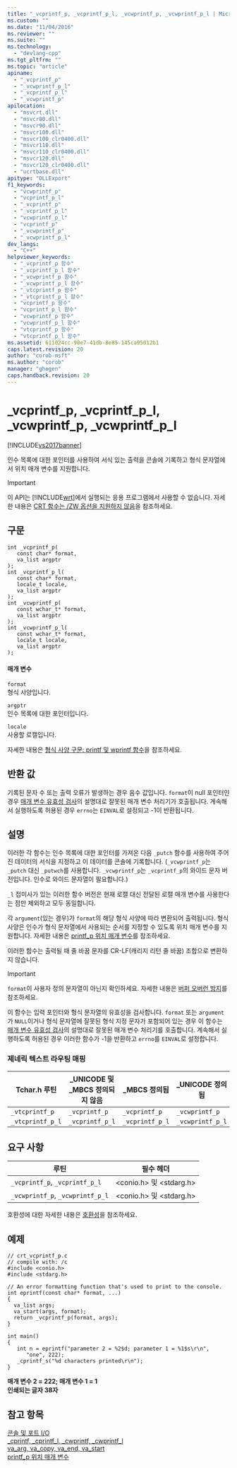 ```yaml
---
title: "_vcprintf_p, _vcprintf_p_l, _vcwprintf_p, _vcwprintf_p_l | Microsoft Docs"
ms.custom: ""
ms.date: "11/04/2016"
ms.reviewer: ""
ms.suite: ""
ms.technology: 
  - "devlang-cpp"
ms.tgt_pltfrm: ""
ms.topic: "article"
apiname: 
  - "_vcprintf_p"
  - "_vcwprintf_p_l"
  - "_vcprintf_p_l"
  - "_vcwprintf_p"
apilocation: 
  - "msvcrt.dll"
  - "msvcr80.dll"
  - "msvcr90.dll"
  - "msvcr100.dll"
  - "msvcr100_clr0400.dll"
  - "msvcr110.dll"
  - "msvcr110_clr0400.dll"
  - "msvcr120.dll"
  - "msvcr120_clr0400.dll"
  - "ucrtbase.dll"
apitype: "DLLExport"
f1_keywords: 
  - "vcwprintf_p"
  - "vcprintf_p_l"
  - "_vcprintf_p"
  - "_vcprintf_p_l"
  - "vcwprintf_p_l"
  - "vcprintf_p"
  - "_vcwprintf_p"
  - "_vcwprintf_p_l"
dev_langs: 
  - "C++"
helpviewer_keywords: 
  - "_vcprintf_p 함수"
  - "_vcprintf_p_l 함수"
  - "_vcwprintf_p 함수"
  - "_vcwprintf_p_l 함수"
  - "_vtcprintf_p 함수"
  - "_vtcprintf_p_l 함수"
  - "vcprintf_p 함수"
  - "vcprintf_p_l 함수"
  - "vcwprintf_p 함수"
  - "vcwprintf_p_l 함수"
  - "vtcprintf_p 함수"
  - "vtcprintf_p_l 함수"
ms.assetid: 611024cc-90e7-41db-8e85-145ca95012b1
caps.latest.revision: 20
author: "corob-msft"
ms.author: "corob"
manager: "ghogen"
caps.handback.revision: 20
---
```

# _vcprintf_p, _vcprintf_p_l, _vcwprintf_p, _vcwprintf_p_l
[!INCLUDE[vs2017banner](../../assembler/inline/includes/vs2017banner.md)]

인수 목록에 대한 포인터를 사용하여 서식 있는 출력을 콘솔에 기록하고 형식 문자열에서 위치 매개 변수를 지원합니다.  
  
> [!IMPORTANT]
>  이 API는 [!INCLUDE[wrt](../../atl/reference/includes/wrt_md.md)]에서 실행되는 응용 프로그램에서 사용할 수 없습니다.  자세한 내용은 [CRT 함수는 \/ZW 옵션을 지원하지 않음](http://msdn.microsoft.com/library/windows/apps/jj606124.aspx)을 참조하세요.  
  
## 구문  
  
```  
int _vcprintf_p(  
   const char* format,  
   va_list argptr  
);  
int _vcprintf_p_l(  
   const char* format,  
   locale_t locale,  
   va_list argptr  
);  
int _vcwprintf_p(  
   const wchar_t* format,  
   va_list argptr  
);  
int _vcwprintf_p_l(  
   const wchar_t* format,  
   locale_t locale,  
   va_list argptr  
);  
```  
  
#### 매개 변수  
 `format`  
 형식 사양입니다.  
  
 `argptr`  
 인수 목록에 대한 포인터입니다.  
  
 `locale`  
 사용할 로캘입니다.  
  
 자세한 내용은 [형식 사양 구문: printf 및 wprintf 함수](../../c-runtime-library/format-specification-syntax-printf-and-wprintf-functions.md)을 참조하세요.  
  
## 반환 값  
 기록된 문자 수 또는 출력 오류가 발생하는 경우 음수 값입니다.  `format`이 null 포인터인 경우 [매개 변수 유효성 검사](../../c-runtime-library/parameter-validation.md)의 설명대로 잘못된 매개 변수 처리기가 호출됩니다.  계속해서 실행하도록 허용된 경우 `errno`는 `EINVAL`로 설정되고 \-1이 반환됩니다.  
  
## 설명  
 이러한 각 함수는 인수 목록에 대한 포인터를 가져온 다음 `_putch` 함수를 사용하여 주어진 데이터의 서식을 지정하고 이 데이터를 콘솔에 기록합니다.  \(`_vcwprintf_p`는 `_putch` 대신 `_putwch`를 사용합니다.  `_vcwprintf_p`는 `_vcprintf_p`의 와이드 문자 버전입니다.  인수로 와이드 문자열이 필요합니다.\)  
  
 `_l` 접미사가 있는 이러한 함수 버전은 현재 로캘 대신 전달된 로캘 매개 변수를 사용한다는 점만 제외하고 모두 동일합니다.  
  
 각 `argument`\(있는 경우\)가 `format`의 해당 형식 사양에 따라 변환되어 출력됩니다.  형식 사양은 인수가 형식 문자열에서 사용되는 순서를 지정할 수 있도록 위치 매개 변수를 지원합니다.  자세한 내용은 [printf\_p 위치 매개 변수](../../c-runtime-library/printf-p-positional-parameters.md)를 참조하세요.  
  
 이러한 함수는 출력될 때 줄 바꿈 문자를 CR\-LF\(캐리지 리턴 줄 바꿈\) 조합으로 변환하지 않습니다.  
  
> [!IMPORTANT]
>  `format`이 사용자 정의 문자열이 아닌지 확인하세요.  자세한 내용은 [버퍼 오버런 방지](http://msdn.microsoft.com/library/windows/desktop/ms717795)를 참조하세요.  
  
 이 함수는 입력 포인터와 형식 문자열의 유효성을 검사합니다.  `format` 또는 `argument`가 `NULL`이거나 형식 문자열에 잘못된 형식 지정 문자가 포함되어 있는 경우 이 함수는 [매개 변수 유효성 검사](../../c-runtime-library/parameter-validation.md)의 설명대로 잘못된 매개 변수 처리기를 호출합니다.  계속해서 실행하도록 허용된 경우 이러한 함수가 \-1을 반환하고 `errno`를 `EINVAL`로 설정합니다.  
  
### 제네릭 텍스트 라우팅 매핑  
  
|Tchar.h 루틴|\_UNICODE 및 \_MBCS 정의되지 않음|\_MBCS 정의됨|\_UNICODE 정의됨|  
|----------------|--------------------------------|----------------|-------------------|  
|`_vtcprintf_p`|`_vcprintf_p`|`_vcprintf_p`|`_vcwprintf_p`|  
|`_vtcprintf_p_l`|`_vcprintf_p_l`|`_vcprintf_p_l`|`_vcwprintf_p_l`|  
  
## 요구 사항  
  
|루틴|필수 헤더|  
|--------|-----------|  
|`_vcprintf_p`, `_vcprintf_p_l`|\<conio.h\> 및 \<stdarg.h\>|  
|`_vcwprintf_p`, `_vcwprintf_p_l`|\<conio.h\> 및 \<stdarg.h\>|  
  
 호환성에 대한 자세한 내용은 [호환성](../../c-runtime-library/compatibility.md)을 참조하세요.  
  
## 예제  
  
```  
// crt_vcprintf_p.c  
// compile with: /c  
#include <conio.h>  
#include <stdarg.h>  
  
// An error formatting function that's used to print to the console.  
int eprintf(const char* format, ...)  
{  
  va_list args;  
  va_start(args, format);  
  return _vcprintf_p(format, args);  
}  
  
int main()  
{  
   int n = eprintf("parameter 2 = %2$d; parameter 1 = %1$s\r\n",  
      "one", 222);  
   _cprintf_s("%d characters printed\r\n");  
}  
```  
  
  **매개 변수 2 \= 222; 매개 변수 1 \= 1**  
**인쇄되는 글자 38자**   
## 참고 항목  
 [콘솔 및 포트 I\/O](../../c-runtime-library/console-and-port-i-o.md)   
 [\_cprintf, \_cprintf\_l, \_cwprintf, \_cwprintf\_l](../../c-runtime-library/reference/cprintf-cprintf-l-cwprintf-cwprintf-l.md)   
 [va\_arg, va\_copy, va\_end, va\_start](../../c-runtime-library/reference/va-arg-va-copy-va-end-va-start.md)   
 [printf\_p 위치 매개 변수](../../c-runtime-library/printf-p-positional-parameters.md)